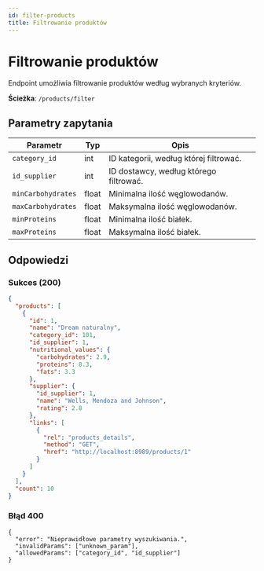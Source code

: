 ```yaml
---
id: filter-products
title: Filtrowanie produktów
---
```


# Filtrowanie produktów

Endpoint umożliwia filtrowanie produktów według wybranych kryteriów.

**Ścieżka**: `/products/filter`

## Parametry zapytania

| Parametr          | Typ    | Opis                                    |
|-------------------|--------|-----------------------------------------|
| `category_id`     | int    | ID kategorii, według której filtrować.  |
| `id_supplier`     | int    | ID dostawcy, według którego filtrować.  |
| `minCarbohydrates`| float  | Minimalna ilość węglowodanów.           |
| `maxCarbohydrates`| float  | Maksymalna ilość węglowodanów.          |
| `minProteins`     | float  | Minimalna ilość białek.                 |
| `maxProteins`     | float  | Maksymalna ilość białek.                |

## Odpowiedzi

### Sukces (200)
```json
{
  "products": [
    {
      "id": 1,
      "name": "Dream naturalny",
      "category_id": 101,
      "id_supplier": 1,
      "nutritional_values": {
        "carbohydrates": 2.9,
        "proteins": 8.3,
        "fats": 3.3
      },
      "supplier": {
        "id_supplier": 1,
        "name": "Wells, Mendoza and Johnson",
        "rating": 2.8
      },
      "links": [
        {
          "rel": "products_details",
          "method": "GET",
          "href": "http://localhost:8989/products/1"
        }
      ]
    }
  ],
  "count": 10
}
```
### Błąd 400
```
{
  "error": "Nieprawidłowe parametry wyszukiwania.",
  "invalidParams": ["unknown_param"],
  "allowedParams": ["category_id", "id_supplier"]
}
```

